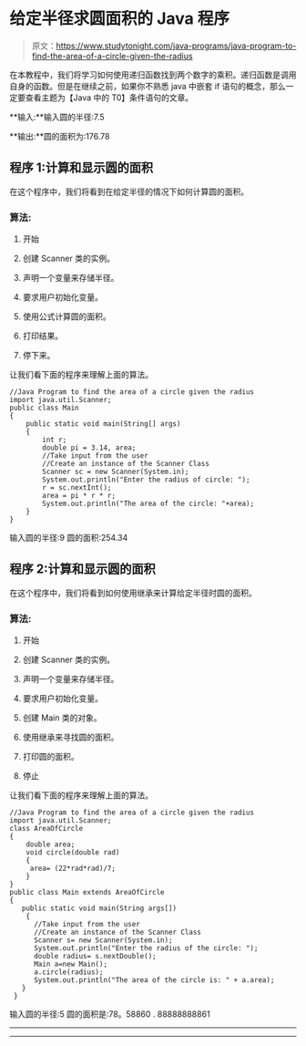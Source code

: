 # 给定半径求圆面积的 Java 程序

> 原文：<https://www.studytonight.com/java-programs/java-program-to-find-the-area-of-a-circle-given-the-radius>

在本教程中，我们将学习如何使用递归函数找到两个数字的乘积。递归函数是调用自身的函数。但是在继续之前，如果你不熟悉 java 中嵌套 if 语句的概念，那么一定要查看主题为【Java 中的 T0】条件语句的文章。

**输入:**输入圆的半径:7.5

**输出:**圆的面积为:176.78

## 程序 1:计算和显示圆的面积

在这个程序中，我们将看到在给定半径的情况下如何计算圆的面积。

### 算法:

1.  开始

2.  创建 Scanner 类的实例。

3.  声明一个变量来存储半径。

4.  要求用户初始化变量。

5.  使用公式计算圆的面积。

6.  打印结果。

7.  停下来。

让我们看下面的程序来理解上面的算法。

```
//Java Program to find the area of a circle given the radius
import java.util.Scanner;
public class Main
{
    public static void main(String[] args) 
    {
        int r;
        double pi = 3.14, area;
        //Take input from the user
        //Create an instance of the Scanner Class
        Scanner sc = new Scanner(System.in);
        System.out.println("Enter the radius of circle: ");
        r = sc.nextInt();
        area = pi * r * r;
        System.out.println("The area of the circle: "+area);
    }            
} 
```

输入圆的半径:9
圆的面积:254.34

## 程序 2:计算和显示圆的面积

在这个程序中，我们将看到如何使用继承来计算给定半径时圆的面积。

### 算法:

1.  开始

2.  创建 Scanner 类的实例。

3.  声明一个变量来存储半径。

4.  要求用户初始化变量。

5.  创建 Main 类的对象。

6.  使用继承来寻找圆的面积。

7.  打印圆的面积。

8.  停止

让我们看下面的程序来理解上面的算法。

```
//Java Program to find the area of a circle given the radius
import java.util.Scanner;
class AreaOfCircle
{
	double area;
	void circle(double rad)
	{
	 area= (22*rad*rad)/7;
	}
}
public class Main extends AreaOfCircle
{
   public static void main(String args[]) 
    {   
      //Take input from the user
      //Create an instance of the Scanner Class    
      Scanner s= new Scanner(System.in);
      System.out.println("Enter the radius of the circle: ");
      double radius= s.nextDouble();      
      Main a=new Main();
      a.circle(radius);
      System.out.println("The area of the circle is: " + a.area);      
   }
 } 
```

输入圆的半径:5
圆的面积是:78。58860 . 88888888861

* * *

* * *